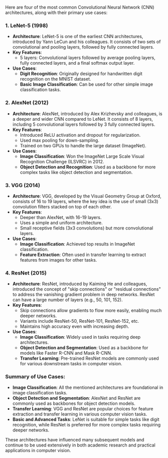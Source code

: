 Here are four of the most common Convolutional Neural Network (CNN) architectures, along with their primary use cases:

### 1. **LeNet-5 (1998)**
   - **Architecture**: LeNet-5 is one of the earliest CNN architectures, introduced by Yann LeCun and his colleagues. It consists of two sets of convolutional and pooling layers, followed by fully connected layers.
   - **Key Features**:
     - 5 layers: Convolutional layers followed by average pooling layers, fully connected layers, and a final softmax output layer.
   - **Use Cases**:
     - **Digit Recognition**: Originally designed for handwritten digit recognition on the MNIST dataset.
     - **Basic Image Classification**: Can be used for other simple image classification tasks.

### 2. **AlexNet (2012)**
   - **Architecture**: AlexNet, introduced by Alex Krizhevsky and colleagues, is a deeper and wider CNN compared to LeNet. It consists of 8 layers, including 5 convolutional layers followed by 3 fully connected layers.
   - **Key Features**:
     - Introduced ReLU activation and dropout for regularization.
     - Used max pooling for down-sampling.
     - Trained on two GPUs to handle the large dataset (ImageNet).
   - **Use Cases**:
     - **Image Classification**: Won the ImageNet Large Scale Visual Recognition Challenge (ILSVRC) in 2012.
     - **Object Detection and Recognition**: Used as a backbone for more complex tasks like object detection and segmentation.

### 3. **VGG (2014)**
   - **Architecture**: VGG, developed by the Visual Geometry Group at Oxford, consists of 16 to 19 layers, where the key idea is the use of small (3x3) convolution filters stacked on top of each other.
   - **Key Features**:
     - Deeper than AlexNet, with 16-19 layers.
     - Uses a simple and uniform architecture.
     - Small receptive fields (3x3 convolutions) but more convolutional layers.
   - **Use Cases**:
     - **Image Classification**: Achieved top results in ImageNet classification.
     - **Feature Extraction**: Often used in transfer learning to extract features from images for other tasks.

### 4. **ResNet (2015)**
   - **Architecture**: ResNet, introduced by Kaiming He and colleagues, introduced the concept of "skip connections" or "residual connections" to address the vanishing gradient problem in deep networks. ResNet can have a large number of layers (e.g., 50, 101, 152).
   - **Key Features**:
     - Skip connections allow gradients to flow more easily, enabling much deeper networks.
     - Variants include ResNet-50, ResNet-101, ResNet-152, etc.
     - Maintains high accuracy even with increasing depth.
   - **Use Cases**:
     - **Image Classification**: Widely used in tasks requiring deep architectures.
     - **Object Detection and Segmentation**: Used as a backbone for models like Faster R-CNN and Mask R-CNN.
     - **Transfer Learning**: Pre-trained ResNet models are commonly used for various downstream tasks in computer vision.

### Summary of Use Cases:
- **Image Classification**: All the mentioned architectures are foundational in image classification tasks.
- **Object Detection and Segmentation**: AlexNet and ResNet are commonly used as backbones for object detection models.
- **Transfer Learning**: VGG and ResNet are popular choices for feature extraction and transfer learning in various computer vision tasks.
- **Basic and Advanced Tasks**: LeNet is suitable for simple tasks like digit recognition, while ResNet is preferred for more complex tasks requiring deeper networks.

These architectures have influenced many subsequent models and continue to be used extensively in both academic research and practical applications in computer vision.